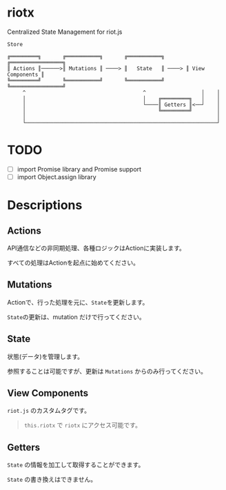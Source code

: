 # riotx

Centralized State Management for riot.js

```
Store 

╔═════════╗       ╔═══════════╗       ╔═══════════╗       ╔═════════════════╗
║ Actions ║──────>║ Mutations ║ ────> ║   State   ║ ────> ║ View Components ║
╚═════════╝       ╚═══════════╝       ╚═══════════╝       ╚═════════════════╝
     ^                                      ^                  │    │
     │                                      │    ╔═════════╗   │    │
     │                                      └────║ Getters ║<──┘    │  
     │                                           ╚═════════╝        │
     │                                                              │
     └──────────────────────────────────────────────────────────────┘
```

# TODO

- [ ] import Promise library and Promise support 
- [ ] import Object.assign library

# Descriptions

## Actions

API通信などの非同期処理、各種ロジックはActionに実装します。

すべての処理はActionを起点に始めてください。


## Mutations

Actionで、行った処理を元に、`State`を更新します。

`State`の更新は、mutation だけで行ってください。

## State

状態(データ)を管理します。

参照することは可能ですが、更新は `Mutations` からのみ行ってください。

## View Components

`riot.js` のカスタムタグです。

> `this.riotx` で `riotx` にアクセス可能です。


## Getters

`State` の情報を加工して取得することができます。

`State` の書き換えはできません。
